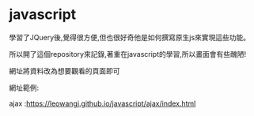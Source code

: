 # javascript

學習了JQuery後,覺得很方便,但也很好奇他是如何撰寫原生js來實現這些功能。

所以開了這個repository來記錄,著重在javascript的學習,所以畫面會有些醜陋! 

網址將資料改為想要觀看的頁面即可

網址範例: 

ajax :https://leowangj.github.io/javascript/ajax/index.html

